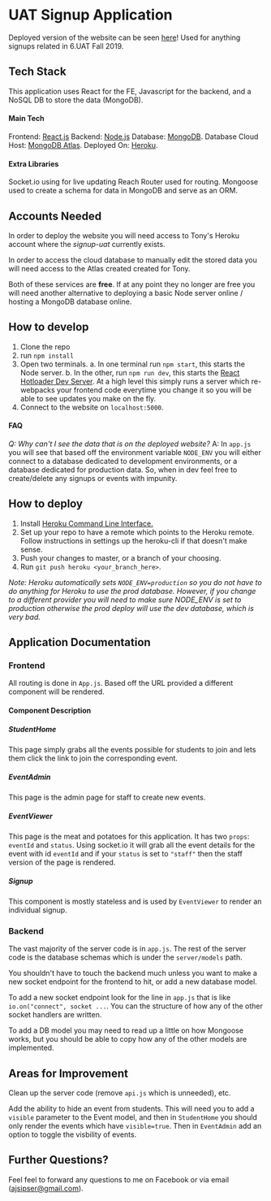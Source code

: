 # UAT Signup Application

Deployed version of the website can be seen [here](https://signup-uat.herokuapp.com/events/staff)! Used for anything signups related in 6.UAT Fall 2019.

## Tech Stack

This application uses React for the FE, Javascript for the backend, and a NoSQL DB to store the data (MongoDB).

#### Main Tech

Frontend: [React.js](https://reactjs.org/)
Backend: [Node.js](https://nodejs.org/en/)
Database: [MongoDB](https://www.mongodb.com/).
Database Cloud Host: [MongoDB Atlas](http://cloud.mongodb.com).
Deployed On: [Heroku](https://heroku.com).

#### Extra Libraries

Socket.io using for live updating
Reach Router used for routing.
Mongoose used to create a schema for data in MongoDB and serve as an ORM.

## Accounts Needed

In order to deploy the website you will need access to Tony's Heroku account where the _signup-uat_ currently exists.

In order to access the cloud database to manually edit the stored data you will need access to the Atlas created created for Tony.

Both of these services are **free**. If at any point they no longer are free you will need another alternative to deploying a basic Node server online / hosting a MongoDB database online.

## How to develop

1. Clone the repo
2. run `npm install`
3. Open two terminals.
   a. In one terminal run `npm start`, this starts the Node server.
   b. In the other, run `npm run dev`, this starts the [React Hotloader Dev Server](https://github.com/gaearon/react-hot-loader). At a high level this simply runs a server which re-webpacks your frontend code everytime you change it so you will be able to see updates you make on the fly.
4. Connect to the website on `localhost:5000`.

#### FAQ

_Q: Why can't I see the data that is on the deployed website?_
A: In `app.js` you will see that based off the environment variable `NODE_ENV` you will either connect to a database dedicated to development environments, or a database dedicated for production data. So, when in dev feel free to create/delete any signups or events with impunity.

## How to deploy

1. Install [Heroku Command Line Interface.](https://devcenter.heroku.com/articles/heroku-cli)
2. Set up your repo to have a remote which points to the Heroku remote. Follow instructions in settings up the heroku-cli if that doesn't make sense.
3. Push your changes to master, or a branch of your choosing.
4. Run `git push heroku <your_branch_here>`.

_Note: Heroku automatically sets `NODE_ENV=production` so you do not have to do anything for Heroku to use the prod database. However, if you change to a different provider you will need to make sure NODE_ENV is set to production otherwise the prod deploy will use the dev database, which is very bad._

## Application Documentation

### Frontend

All routing is done in `App.js`. Based off the URL provided a different component will be rendered.

#### Component Description

##### StudentHome

This page simply grabs all the events possible for students to join and lets them click the link to join the corresponding event.

##### EventAdmin

This page is the admin page for staff to create new events.

##### EventViewer

This page is the meat and potatoes for this application. It has two `props`: `eventId` and `status`. Using socket.io it will grab all the event details for the event with id `eventId` and if your `status` is set to `"staff"` then the staff version of the page is rendered.

##### Signup

This component is mostly stateless and is used by `EventViewer` to render an individual signup.

### Backend

The vast majority of the server code is in `app.js`. The rest of the server code is the database schemas which is under the `server/models` path.

You shouldn't have to touch the backend much unless you want to make a new socket endpoint for the frontend to hit, or add a new database model.

To add a new socket endpoint look for the line in `app.js` that is like `io.on("connect", socket ...`. You can the structure of how any of the other socket handlers are written.

To add a DB model you may need to read up a little on how Mongoose works, but you should be able to copy how any of the other models are implemented.

## Areas for Improvement

Clean up the server code (remove `api.js` which is unneeded), etc.

Add the ability to hide an event from students. This will need you to add a `visible` parameter to the Event model, and then in `StudentHome` you should only render the events which have `visible=true`. Then in `EventAdmin` add an option to toggle the visbility of events.

## Further Questions?

Feel feel to forward any questions to me on Facebook or via email (ajsipser@gmail.com).
